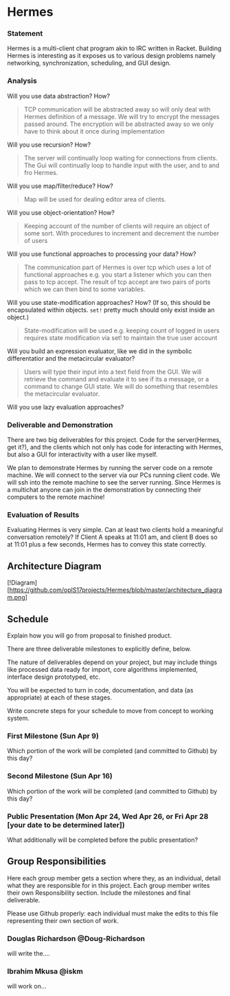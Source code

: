 # Hermes

### Statement
Hermes is a multi-client chat program akin to IRC written in  Racket. Building
Hermes is interesting as it exposes us to various design problems namely networking,
synchronization, scheduling, and GUI design.

### Analysis
Will you use data abstraction? How?
> TCP communication will be abstracted away so will only deal with Hermes
> definition of a message.
> We will try to encrypt the messages passed around. The encryption will be
> abstracted away so we only have to think about it once during implementation

Will you use recursion? How?
> The  server will continually loop waiting for connections from clients.
> The Gui will continually loop to handle input with the user, and to and fro
> Hermes.

Will you use map/filter/reduce? How? 
> Map will be used for dealing editor area of clients.

Will you use object-orientation? How?
> Keeping account of the number of clients will require an object of some sort.
> With procedures to increment and decrement the number of users

Will you use functional approaches to processing your data? How?
> The communication part of Hermes is over tcp which uses a lot of functional
> approaches e.g. you start a listener which you can then pass to tcp accept.
> The result of tcp accept are two pairs of ports which we can then bind to some
> variables. 

Will you use state-modification approaches? How? (If so, this should be encapsulated within objects. `set!` pretty much should only exist inside an object.)
> State-modification will be used e.g. keeping count of logged in users requires
> state modification via set! to maintain the true user account

Will you build an expression evaluator, like we did in the symbolic differentatior and the metacircular evaluator?
> Users will type their input into a text field from the GUI. We will retrieve
> the command and evaluate it to see if its a message, or a command to change
> GUI state. We will do something that resembles the metacircular evaluator.

Will you use lazy evaluation approaches?


### Deliverable and Demonstration
There are two big deliverables for this project. Code for the server(Hermes,
get it?), and the clients which not only has code for interacting with Hermes,
but also a GUI for interactivity with a user like myself. 

We plan to demonstrate Hermes by running the server code on a remote machine.
We will connect to the server via our PCs running client code. We will ssh into
the remote machine to see the server running. Since Hermes is a multichat anyone
can join in the demonstration by connecting their computers to the remote
machine!



### Evaluation of Results
Evaluating Hermes is very simple. Can at least two clients hold a meaningful
conversation remotely? If Client A speaks at 11:01 am, and client B does so at
11:01 plus a few seconds, Hermes has to convey  this state correctly.


## Architecture Diagram

[!Diagram][https://github.com/oplS17projects/Hermes/blob/master/architecture_diagram.png]


## Schedule
Explain how you will go from proposal to finished product. 

There are three deliverable milestones to explicitly define, below.

The nature of deliverables depend on your project, but may include things like processed data ready for import, core algorithms implemented, interface design prototyped, etc. 

You will be expected to turn in code, documentation, and data (as appropriate) at each of these stages.

Write concrete steps for your schedule to move from concept to working system. 

### First Milestone (Sun Apr 9)
Which portion of the work will be completed (and committed to Github) by this day? 

### Second Milestone (Sun Apr 16)
Which portion of the work will be completed (and committed to Github) by this day?  

### Public Presentation (Mon Apr 24, Wed Apr 26, or Fri Apr 28 [your date to be determined later])
What additionally will be completed before the public presentation?

## Group Responsibilities
Here each group member gets a section where they, as an individual, detail what they are responsible for in this project. Each group member writes their own Responsibility section. Include the milestones and final deliverable.

Please use Github properly: each individual must make the edits to this file representing their own section of work.

### Douglas Richardson @Doug-Richardson
will write the....

### Ibrahim Mkusa @iskm
will work on...
